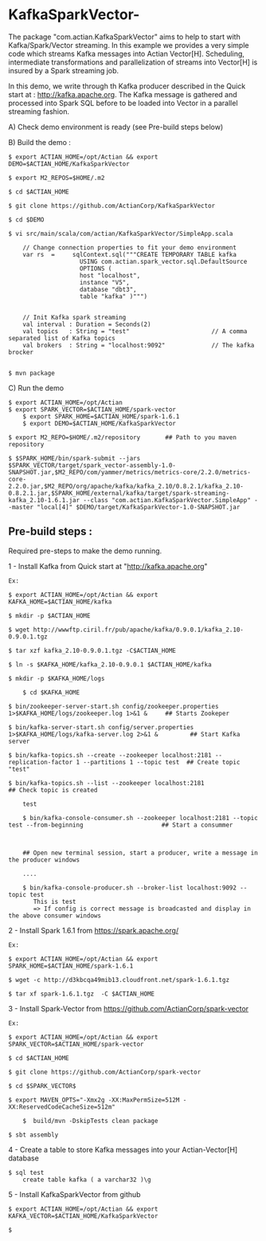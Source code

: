 # KafkaSparkVector-

The package "com.actian.KafkaSparkVector" aims to help to start with Kafka/Spark/Vector streaming.
In this example we provides a very simple code  which streams Kafka messages into Actian Vector[H].
Scheduling, intermediate transformations and parallelization of streams into Vector[H] is insured by 
a Spark streaming job.

In this demo, we write through th Kafka producer described in the Quick start at : http://kafka.apache.org. 
The Kafka message is gathered and processed into Spark SQL before to be loaded into Vector in a parallel 
streaming fashion.


A) Check demo environment is ready (see Pre-build steps below)


B) Build the demo :


	$ export ACTIAN_HOME=/opt/Actian && export DEMO=$ACTIAN_HOME/KafkaSparkVector 

	$ export M2_REPOS=$HOME/.m2

	$ cd $ACTIAN_HOME

	$ git clone https://github.com/ActianCorp/KafkaSparkVector

	$ cd $DEMO

	$ vi src/main/scala/com/actian/KafkaSparkVector/SimpleApp.scala

		// Change connection properties to fit your demo environment 
		var rs  =     sqlContext.sql("""CREATE TEMPORARY TABLE kafka
						USING com.actian.spark_vector.sql.DefaultSource
						OPTIONS (
						host "localhost",
						instance "V5",
						database "dbt3",
						table "kafka" )""")
    
    
		// Init Kafka spark streaming
		val interval : Duration = Seconds(2)
		val topics   : String = "test"                       // A comma separated list of Kafka topics
		val brokers  : String = "localhost:9092"             // The kafka brocker


	$ mvn package


C) Run the demo

	$ export ACTIAN_HOME=/opt/Actian 
	$ export SPARK_VECTOR=$ACTIAN_HOME/spark-vector
        $ export SPARK_HOME=$ACTIAN_HOME/spark-1.6.1
        $ export DEMO=$ACTIAN_HOME/KafkaSparkVector

	$ export M2_REPO=$HOME/.m2/repository       ## Path to you maven repository
	
	$ $SPARK_HOME/bin/spark-submit --jars $SPARK_VECTOR/target/spark_vector-assembly-1.0-SNAPSHOT.jar,$M2_REPO/com/yammer/metrics/metrics-core/2.2.0/metrics-core-2.2.0.jar,$M2_REPO/org/apache/kafka/kafka_2.10/0.8.2.1/kafka_2.10-0.8.2.1.jar,$SPARK_HOME/external/kafka/target/spark-streaming-kafka_2.10-1.6.1.jar --class "com.actian.KafkaSparkVector.SimpleApp" --master "local[4]" $DEMO/target/KafkaSparkVector-1.0-SNAPSHOT.jar



Pre-build steps :
---------------------------------------------------------------------------------

Required pre-steps to make the demo running.


1 - Install Kafka from Quick start at "http://kafka.apache.org" 

	Ex: 

	$ export ACTIAN_HOME=/opt/Actian && export KAFKA_HOME=$ACTIAN_HOME/kafka

	$ mkdir -p $ACTIAN_HOME
	
	$ wget http://wwwftp.ciril.fr/pub/apache/kafka/0.9.0.1/kafka_2.10-0.9.0.1.tgz

	$ tar xzf kafka_2.10-0.9.0.1.tgz -C$ACTIAN_HOME

	$ ln -s $KAFKA_HOME/kafka_2.10-0.9.0.1 $ACTIAN_HOME/kafka

	$ mkdir -p $KAFKA_HOME/logs
       
        $ cd $KAFKA_HOME

	$ bin/zookeeper-server-start.sh config/zookeeper.properties 1>$KAFKA_HOME/logs/zookeeper.log 1>&1 &     ## Starts Zookeper

	$ bin/kafka-server-start.sh config/server.properties 1>$KAFKA_HOME/logs/kafka-server.log 2>&1 &         ## Start Kafka server

	$ bin/kafka-topics.sh --create --zookeeper localhost:2181 --replication-factor 1 --partitions 1 --topic test  ## Create topic "test"

	$ bin/kafka-topics.sh --list --zookeeper localhost:2181                                                       ## Check topic is created

		test

        $ bin/kafka-console-consumer.sh --zookeeper localhost:2181 --topic test --from-beginning                      ## Start a consummer

       

        ## Open new terminal session, start a producer, write a message in the producer windows

        ....

        $ bin/kafka-console-producer.sh --broker-list localhost:9092 --topic test
           This is test 
           => If config is correct message is broadcasted and display in the above consumer windows



2 - Install Spark 1.6.1 from https://spark.apache.org/

	Ex:
	
	$ export ACTIAN_HOME=/opt/Actian && export SPARK_HOME=$ACTIAN_HOME/spark-1.6.1

	$ wget -c http://d3kbcqa49mib13.cloudfront.net/spark-1.6.1.tgz

	$ tar xf spark-1.6.1.tgz  -C $ACTIAN_HOME



3 - Install Spark-Vector from https://github.com/ActianCorp/spark-vector

	Ex:

	$ export ACTIAN_HOME=/opt/Actian && export SPARK_VECTOR=$ACTIAN_HOME/spark-vector

	$ cd $ACTIAN_HOME

	$ git clone https://github.com/ActianCorp/spark-vector

	$ cd $SPARK_VECTOR$  

	$ export MAVEN_OPTS="-Xmx2g -XX:MaxPermSize=512M -XX:ReservedCodeCacheSize=512m"

        $  build/mvn -DskipTests clean package
	
	$ sbt assembly



  
4 - Create a table to store Kafka messages into your Actian-Vector[H] database

	$ sql test
		create table kafka ( a varchar32 )\g



	

5 - Install KafkaSparkVector from github


	$ export ACTIAN_HOME=/opt/Actian && export KAFKA_VECTOR=$ACTIAN_HOME/KafkaSparkVector

	$ 





